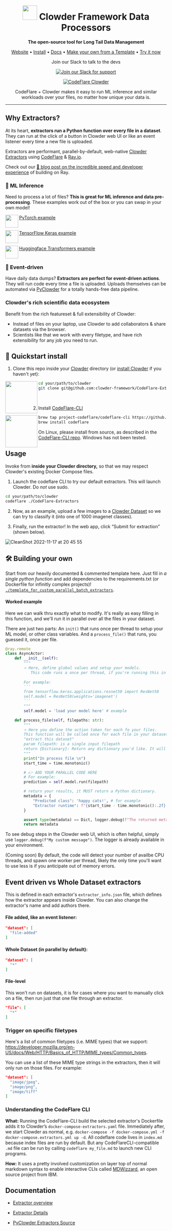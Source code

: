 <div align="center">
<p align="center">

<!-- prettier-ignore -->
<h1><img src="https://avatars.githubusercontent.com/u/51137373?s=200&v=4" height="45px"> Clowder Framework Data Processors</h1>

**The open-source tool for Long Tail Data Management**

<!-- prettier-ignore -->
<a href="https://clowderframework.org/">Website</a> •
<a href="https://clowder-framework.readthedocs.io/en/latest/userguide/installing_clowder.html">Install</a> •
<a href="https://clowder-framework.readthedocs.io/en/latest/">Docs</a> •
<a href="https://github.com/clowder-framework/CodeFlare-Extractors/tree/main/template_for_custom_parallel_batch_extractors">Make your own from a Template</a> •
<a href="https://clowder.ncsa.illinois.edu/clowder/">Try it now</a>

Join our Slack to talk to the devs 

[![Join our Slack for support](https://img.shields.io/badge/Slack-4A154B?logo=slack&logoColor=white)](https://clowder-software.slack.com/join/shared_invite/enQtMzQzOTg0Nzk3OTUzLTYwZDlkZDI0NGI4YmI0ZjE5MTZiYmZhZTIyNWE1YzM0NWMwMzIxODNhZTA1Y2E3MTQzOTg1YThiNzkwOWQwYWE#/shared-invite/email)

[![CodeFlare Clowder](./utils/media/CodeFlare_CLI_Demo.png)](https://clowder-framework.readthedocs.io/en/latest/userguide/installing_clowder.html)

CodeFlare + Clowder makes it easy to run ML inference and similar workloads over your files, no matter how unique your data is.

</p>
</div>

---

## Why Extractors?

At its heart, **extractors run a Python function over every file in a dataset**. They can run at the click of a button in Clowder web UI or like an event listener every time a new file is uploaded.

Extractors are performant, parallel-by-default, web-native [Clowder Extractors](https://github.com/clowder-framework/pyclowder) using [CodeFlare](https://research.ibm.com/blog/codeflare-ml-experiments) &amp; [Ray.io](https://www.ray.io/).

Check out our [📜 blog post on the incredible speed and developer experience](https://github.com/clowder-framework/CodeFlare-Extractors/blob/main/utils/media/Getting_Started_with_Ray_Workflows.pdf) of building on Ray.

### 🧠 ML Inference

Need to process a lot of files? **This is great for ML inference and data pre-processing**. These examples work out of the box or you can swap in your own model!

<img src="https://pytorch.org/assets/images/pytorch-logo.png" width="40" align="left">

[PyTorch example](https://github.com/clowder-framework/CodeFlare-Extractors/tree/main/parallel-batch-ml-inference-pytorch)
<br>
<br>

<img src="https://upload.wikimedia.org/wikipedia/commons/2/2d/Tensorflow_logo.svg" width="40" align="left">

[TensorFlow Keras example](https://github.com/clowder-framework/CodeFlare-Extractors/tree/main/parallel_batch_ml_inference)
<br>
<br>

<img src="https://em-content.zobj.net/thumbs/120/apple/325/hugging-face_1f917.png" width="40" align="left">

[Huggingface Transformers example](https://github.com/clowder-framework/CodeFlare-Extractors/tree/main/parallel-batch-ml-inference-huggingface)
<br>
<br>

### 🔁 Event-driven

Have daily data dumps? **Extractors are perfect for event-driven actions**. They will run code every time a file is uploaded. Uploads themselves can be automated via [PyClowder](https://github.com/clowder-framework/pyclowder) for a totally hands-free data pipeline.

### Clowder's rich scientific data ecosystem

Benefit from the rich featureset & full extensibility of Clowder:
* Instead of files on your laptop, use Clowder to add collaborators & share datasets via the browser.
* Scientists like that we work with every filetype, and have rich extensibility for any job you need to run.


## 🚀 Quickstart install
1. Clone this repo inside your [Clowder](https://github.com/clowder-framework/clowder) directory (or [install Clowder](https://clowder-framework.readthedocs.io/en/latest/userguide/installing_clowder.html) if you haven't yet):
<img src="https://avatars.githubusercontent.com/u/51137373?s=200&v=4" width="100" align="left">

```bash
cd your/path/to/clowder
git clone git@github.com:clowder-framework/CodeFlare-Extractors.git
```
<br>

2. Install [CodeFlare-CLI](https://github.com/project-codeflare/codeflare-cli) 
<img src="./utils/media/codeflare_cli.svg" width="100" height="100" align="left">


```bash
brew tap project-codeflare/codeflare-cli https://github.com/project-codeflare/codeflare-cli
brew install codeflare
```
On Linux, please install from source, as described in the [CodeFlare-CLI repo](https://github.com/project-codeflare/codeflare-cli). Windows has not been tested.


## Usage

Invoke from **inside your Clowder directory,** so that we may respect Clowder's existing Docker Compose files. 

1. Launch the codeflare CLI to try our default extractors. This will launch Clowder. Do *not* use sudo. 

```bash
cd your/path/to/clowder 
codeflare ./CodeFlare-Extractors
```

2. Now, as an example, upload a few images to a [Clowder Dataset](https://clowder-framework.readthedocs.io/en/latest/userguide/ug_datasets.html) so we can try to classify it (into one of 1000 imagenet classes).

3. Finally, run the extractor! In the web app, click “Submit for extraction” (shown below).

![CleanShot 2022-11-17 at 20 45 55](https://user-images.githubusercontent.com/13607221/202605295-b76e2e8f-a398-4997-8f50-091a5279ba87.png)

## 🛠 Building your own
Start from our heavily documented & commented template here. Just fill in _a single python function_ and add dependencies to the requirements.txt (or Dockerfile for infinitly complex projects)! [`./template_for_custom_parallel_batch_extractors`](https://github.com/clowder-framework/CodeFlare-Extractors/tree/main/template_for_custom_parallel_batch_extractors).

#### Worked example
Here we can walk thru exactly what to modify. It's really as easy filling in this function, and we'll run it in parallel over all the files in your dataset.

There are just two parts: An `init()` that runs once per thread to setup your ML model, or other class variables. And a `process_file()` that runs, you guessed it, once per file. 

```python
@ray.remote
class AsyncActor:
    def __init__(self):
        """
        ⭐️ Here, define global values and setup your models. 
           This code runs a once per thread, if you're running this in parall, when your code first launches.
        
        For example:
        ```
        from tensorflow.keras.applications.resnet50 import ResNet50
        self.model = ResNet50(weights='imagenet')
        ```
        """
        self.model = 'load your model here' # example

    def process_file(self, filepaths: str):
        """
        ⭐️ Here you define the action taken for each fo your files. 
        This function will be called once for each file in your dataset, when you manually click 
        "extract this dataset"
        param filepath: is a single input filepath
        return {Dictionary}: Return any dictionary you'd like. It will be attached to this file as Clowder Metadata.
        """
        print("In process file \n")
        start_time = time.monotonic()

        # 👉 ADD YOUR PARALLEL CODE HERE 
        # For example:
        prediction = self.model.run(filepath) 

        # return your results, it MUST return a Python dictionary.
        metadata = {
            "Predicted class": 'happy cats!', # for example
            "Extractor runtime": f"{start_time - time.monotonic():.2f} seconds",
        }

        assert type(metadata) == Dict, logger.debug(f"The returned metadata must be a Dict, but was of type {type(metadata)}")
        return metadata
```
To see debug steps in the Clowder web UI, which is often helpful, simply use `logger.debug(f"My custom message")`. The logger is already available in your environment.

(Coming soon) By default, the code will detect your number of availbe CPU threads, and spawn one worker per thread, likely the only time you'll want to use less is if you anticipate out of memory errors.

## Event driven vs Whole Dataset extractors
This is defined in each extractor's `extractor_info.json` file, which defines how the extractor appears inside Clowder. You can also change the extractor's name and add authors there. 

#### File added, like an event listener: 
```json
"dataset": [
  "file-added"
]
```
#### Whole Dataset (in parallel by default):
```json
"dataset": [
  "*"
]
```
#### File-level
This won't run on datasets, it is for cases where you want to manually click on a file, then run just that one file through an extractor. 
```json
"file": [
  "*"
]
```

### Trigger on specific filetypes 
Here's a list of common filetypes (i.e. MIME types) that we support: https://developer.mozilla.org/en-US/docs/Web/HTTP/Basics_of_HTTP/MIME_types/Common_types. 

You can use a list of these MIME type strings in the extractors, then it will only run on those files. For example:

```json
"dataset": [
  "image/jpeg",
  "image/png",
  "image/tiff"
]
```

### Understanding the CodeFlare CLI

**What:** Running the CodeFlare-CLI build the selected extractor's Dockerfile adds it to Clowder’s `docker-compose-extractors.yaml` file. Immediately after, we start Clowder as normal, e.g. `docker-compose -f docker-compose.yml -f docker-compose.extractors.yml up -d`. All codeflare code lives in `index.md` because index files are run by default. But any CodeFlareCLI-compatible `.md` file can be run by calling `codeflare my_file.md` to launch new CLI programs.

**How:** It uses a pretty involved customization on layer top of normal markdown syntax to enable interactive CLIs called [MDWizzard](https://github.com/guidebooks/madwizard), an open source project from IBM.

## Documentation

* [Extractor overview](https://clowder-framework.readthedocs.io/en/latest/develop/extractors.html)

* [Extractor Details](https://opensource.ncsa.illinois.edu/confluence/display/CATS/Extractors#Extractors-Extractorbasics)

* [PyClowder Extractors Source](https://github.com/clowder-framework/pyclowder)
